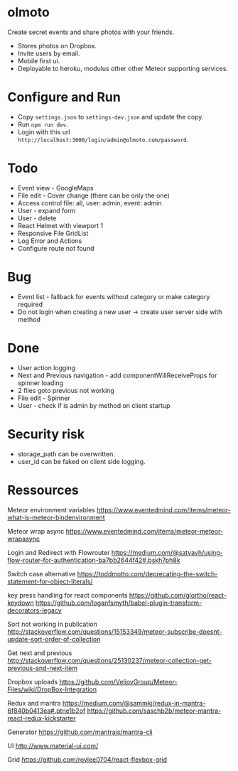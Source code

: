 # olmoto

Create secret events and share photos with your friends.

* Stores photos on Dropbox.
* Invite users by email.
* Mobile first ui.
* Deployable to heroku, modulus other other Meteor supporting services.

# Configure and Run

* Copy `settings.json` to `settings-dev.json` and update the copy.
* Run `npm run dev`.
* Login with this url `http://localhost:3000/login/admin@olmoto.com/password`.

# Todo

* Event view - GoogleMaps
* File edit - Cover change (there can be only the one)
* Access control file: all, user: admin, event: admin
* User - expand form
* User - delete
* React Helmet with viewport 1
* Responsive File GridList
* Log Error and Actions
* Configure route not found

# Bug

* Event list - fallback for events without category or make category required
* Do not login when creating a new user -> create user server side with method

# Done

* User action logging
* Next and Previous navigation - add componentWillReceiveProps for spinner loading
* 2 files goto previous not working
* File edit - Spinner
* User - check if is admin by method on client startup

# Security risk

* storage_path can be overwritten.
* user_id can be faked on client side logging.

# Ressources

Meteor environment variables
https://www.eventedmind.com/items/meteor-what-is-meteor-bindenvironment

Meteor wrap async
https://www.eventedmind.com/items/meteor-meteor-wrapasync

Login and Redirect with Flowrouter
https://medium.com/@satyavh/using-flow-router-for-authentication-ba7bb2644f42#.bskh7ph8k

Switch case alternative
https://toddmotto.com/deprecating-the-switch-statement-for-object-literals/

key press handling for react components
https://github.com/glortho/react-keydown
https://github.com/loganfsmyth/babel-plugin-transform-decorators-legacy

Sort not working in publication
http://stackoverflow.com/questions/15153349/meteor-subscribe-doesnt-update-sort-order-of-collection

Get next and previous
http://stackoverflow.com/questions/25130237/meteor-collection-get-previous-and-next-item

Dropbox uploads
https://github.com/VeliovGroup/Meteor-Files/wiki/DropBox-Integration

Redux and mantra
https://medium.com/@sammkj/redux-in-mantra-6f840b0413ea#.ptne1b2of
https://github.com/saschb2b/meteor-mantra-react-redux-kickstarter

Generator
https://github.com/mantrajs/mantra-cli

UI
http://www.material-ui.com/

Grid
https://github.com/roylee0704/react-flexbox-grid
